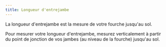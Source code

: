 ```yaml
---
title: Longueur d'entrejambe
---
```


La longueur d'entrejambe est la mesure de votre fourche jusqu'au sol.

Pour mesurer votre longueur d'entrejambe, mesurez verticalement à partir du point de jonction de vos jambes (au niveau de la fourche) jusqu'au sol.
